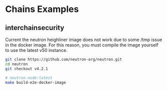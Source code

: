 # Chains Examples

## interchainsecurity

Current the neutron heighliner image does not work due to some /tmp issue in the docker image. For this reason, you must compile the image yourself to use the latest v50 instance.

```bash
git clone https://github.com/neutron-org/neutron.git
cd neutron
git checkout v4.2.1

# neutron-node:latest
make build-e2e-docker-image
```
